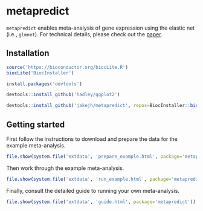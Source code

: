 # metapredict

`metapredict` enables meta-analysis of gene expression using the elastic net (i.e., `glmnet`). For technical details, please check out the [paper](http://nar.oxfordjournals.org/content/43/12/e79.full).

## Installation

```R
source('https://bioconductor.org/biocLite.R')
biocLite('BiocInstaller')

install.packages('devtools')

devtools::install_github('hadley/ggplot2')

devtools::install_github('jakejh/metapredict', repos=BiocInstaller::biocinstallRepos())
```

## Getting started

First follow the instructions to download and prepare the data for the example meta-analysis.
```R
file.show(system.file('extdata', 'prepare_example.html', package='metapredict'))`
```

Then work through the example meta-analysis.
```R
file.show(system.file('extdata', 'run_example.html', package='metapredict'))`
```

Finally, consult the detailed guide to running your own meta-analysis.
```R
file.show(system.file('extdata', 'guide.html', package='metapredict'))
```
